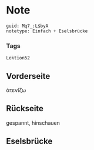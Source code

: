 # Note
```
guid: Mq7_:L$byA
notetype: Einfach + Eselsbrücke
```

### Tags
```
Lektion52
```

## Vorderseite
ἀτενίζω

## Rückseite
gespannt, hinschauen

## Eselsbrücke

